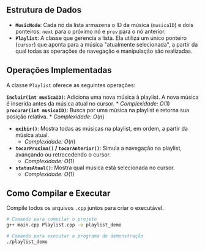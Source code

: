 
## Estrutura de Dados

- **`MusicNode`**: Cada nó da lista armazena o ID da música (`musicaID`) e dois ponteiros: `next` para o próximo nó e `prev` para o nó anterior.
- **`Playlist`**: A classe que gerencia a lista. Ela utiliza um único ponteiro (`cursor`) que aponta para a música "atualmente selecionada", a partir da qual todas as operações de navegação e manipulação são realizadas.

## Operações Implementadas

A classe `Playlist` oferece as seguintes operações:

**`incluir(int musicaID)`**: Adiciona uma nova música à playlist. A nova música é inserida antes da música atual no cursor.
    * *Complexidade:* $O(1)$
**`procurar(int musicaID)`**: Busca por uma música na playlist e retorna sua posição relativa.
    * *Complexidade:* $O(n)$
* **`exibir()`**: Mostra todas as músicas na playlist, em ordem, a partir da música atual.
    * *Complexidade:* $O(n)$
* **`tocarProxima()` / `tocarAnterior()`**: Simula a navegação na playlist, avançando ou retrocedendo o cursor.
    * *Complexidade:* $O(1)$
* **`statusAtual()`**: Mostra qual música está selecionada no cursor.
    * *Complexidade:* $O(1)$

## Como Compilar e Executar

Compile todos os arquivos `.cpp` juntos para criar o executável.

```bash
# Comando para compilar o projeto
g++ main.cpp Playlist.cpp -o playlist_demo

# Comando para executar o programa de demonstração
./playlist_demo
